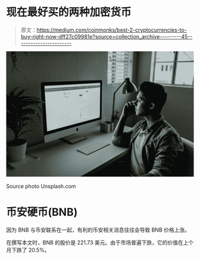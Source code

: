 # 现在最好买的两种加密货币

> 原文：<https://medium.com/coinmonks/best-2-cryptocurrencies-to-buy-right-now-dff27c09981e?source=collection_archive---------45----------------------->

![](img/8f94b48d22c3f518a69865edc5c1b25f.png)

Source photo Unsplash.com

# 币安硬币(BNB)

因为 BNB 与币安联系在一起，有利的币安相关消息往往会导致 BNB 价格上涨。

在撰写本文时，BNB 的股价是 221.73 美元。由于市场普遍下跌，它的价值在上个月下跌了 20.5%。